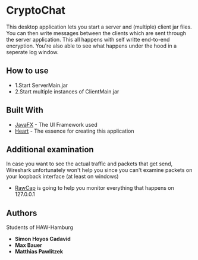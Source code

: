 # CryptoChat

This desktop application lets you start a server and (multiple) client jar files.
You can then write messages between the clients which are sent through the server application.
This all happens with self writte end-to-end encryption. You're also able to see what happens under the hood in a seperate log window. 

## How to use 

* 1.Start ServerMain.jar 
* 2.Start multiple instances of ClientMain.jar

## Built With

* [JavaFX](https://openjfx.io/) - The UI Framework used
* [Heart](https://en.wikipedia.org/wiki/Heart) - The essence for creating this application

## Additional examination 

In case you want to see the actual traffic and packets that get send, Wireshark unfortunately won't help you since you can't examine packets on your loopback interface (at least on windows)
* [RawCap](https://www.netresec.com/?page=rawcap) is going to help you monitor everything that happens on 127.0.0.1 

## Authors

Students of HAW-Hamburg 

* **Simon Hoyos Cadavid** 
* **Max Bauer** 
* **Matthias Pawlitzek** 
